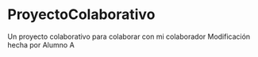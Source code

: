 # ProyectoColaborativo
Un proyecto colaborativo para colaborar con mi colaborador
Modificación hecha por Alumno A
